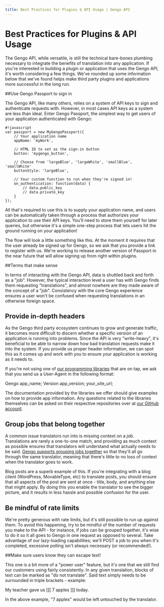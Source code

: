 ```yaml
---
title: Best Practices for Plugins & API Usage | Gengo API
---
```


# Best Practices for Plugins & API Usage

The Gengo API, while versatile, is still the technical bare-bones plumbing necessary to integrate the benefits of translation into any application. If you're interested in building a plugin or application that uses the Gengo API, it's worth considering a few things. We've rounded up some information below that we've found helps make third party plugins and applications more successful in the long run.

##Use Gengo Passport to sign in

The Gengo API, like many others, relies on a system of API keys to sign and authenticate requests with. However, in most cases API keys as a system are less than ideal. Enter Gengo Passport, the simplest way to get users of your application authenticated with Gengo:

    #!javascript
    var passport = new MyGengoPassport({
        // Your application name
        appName: 'myWork',

        // HTML ID to set as the sign-in button
        button: 'mygengo_button',

        // Choose from 'largeBlue', 'largeWhite', 'smallBlue', 'smallWhite'
        buttonStyle: 'largeBlue',

        // Your custom function to run when they're signed in!
        on_authentication: function(data) {
            // data.public_key
            // data.private_key
        }
    });

All that's required to use this is to supply your application name, and users can be automatically taken through a process that authorizes your application to use their API keys. You'll need to store them yourself for later queries, but otherwise it's a simple one-step process that lets users hit the ground running on your application!

The flow will look a little something like this. At the moment it requires that the user already be signed up for Gengo, so we ask that you provide a link to register with us. We're working to release another version of Passport in the near future that will allow signing up from right within plugins.

<div id="mygengo_passport_signin" style="margin: 0 auto;"></div>

<div id="dat_form" style="display: none; margin: 0 auto 10px; width: 700px;">

    <p style="float: left; margin-right: 10px;">
                    <label style="display: block; font-weight: bold;">Your Public Key</label> <input id="public_key" style="width: 320px; padding: 3px; background: #f9f9f9; border: 1px solid #c9c9c9; border-radius: 2px; display: block;" value="" />
    </p>

    <p style="float: left;">
                    <label style="display: block; font-weight: bold;">Your Private Key</label> <input id="private_key" style="width: 320px; padding: 3px; background: #f9f9f9; border: 1px solid #c9c9c9; border-radius: 2px; display: block;" value="" />
    </p>
</div>

<script type="text/javascript" src="http://ogneg.com/js/passport.min.js"></script><script type="text/javascript">
        var passport = new MyGengoPassport({
            appName: 'myWork',
            button: document.getElementById('mygengo_passport_signin'),
            buttonStyle: 'largeBlue',
modal: false,
            on_authentication: function(data) {
                document.getElementById('public_key').value = data.public_key;
                document.getElementById('private_key').value = data.private_key;
                $('#dat_form').slideDown('slow');
            }
        });
</script>

##Terms that make sense

In terms of interacting with the Gengo API, data is shuttled back and forth as a "job". However, the typical interaction level a user has with Gengo finds them requesting "translations", and almost nowhere are they made aware of the concept of a "job". Consistency with the core Gengo experience ensures a user won't be confused when requesting translations in an otherwise foreign space.

## Provide in-depth headers

As the Gengo third party ecosystem continues to grow and generate traffic, it becomes more difficult to discern whether a specific version of an application is running into problems. Since the API is very "write-heavy", it's beneficial to be able to narrow down how bad translation requests make it into the system. If you provide us proper header information, we can spot this as it comes up and work with you to ensure your application is working as it needs to.

If you're not using one of <a href='/overview/client_libraries/'>our programming libraries</a> that are on tap, we ask that you send us a User-Agent in the following format:

Gengo app_name; Version app_version; your_site_url;

The documentation provided by the libraries we offer should give examples on how to provide app information. Any questions related to the libraries themselves can be asked on their respective repositories over at <a href='http://github.com/gengo'>our GitHub account</a>.

## Group jobs that belong together

A common issue translators run into is missing context on a job. Translations are rarely a one-to-one match, and providing as much context as possible ensures that translators will understand what actually needs to be said. <a href='http://gengo.com/api/developer-docs/methods/translate-jobs-post/'>Gengo supports grouping jobs together</a> so that they'll all go through the same translator, meaning that there's little to no loss of context when the translator goes to work.

Blog posts are a superb example of this. If you're integrating with a blog client (WordPress, MovableType, etc) to translate posts, you should ensure that all aspects of the post are sent at once - title, body, and anything else that might apply. By doing this you enable the translator to see the bigger picture, and it results in less hassle and possible confusion for the user.

## Be mindful of rate limits

We're pretty generous with rate limits, but it's still possible to run up against them. To avoid this happening, try to be mindful of the number of requests you make to the API - for instance, if jobs can be grouped together, it's wise to do it so it all goes to Gengo in one request as opposed to several. Take advantage of our lazy-loading capabilities; we'll POST a job to you when it's completed, excessive polling isn't always necessary (or recommended!).

##Make sure users know they can escape text!

This one is a bit more of a "power user" feature, but it's one that we still find our customers using fairly consistently. In any given translation, blocks of text can be marked as "do not translate". Said text simply needs to be surrounded in triple brackets - example:

My teacher gave us [[[ 7 apples ]]] today.

In the above example, "7 apples" would be left untouched by the translator.

